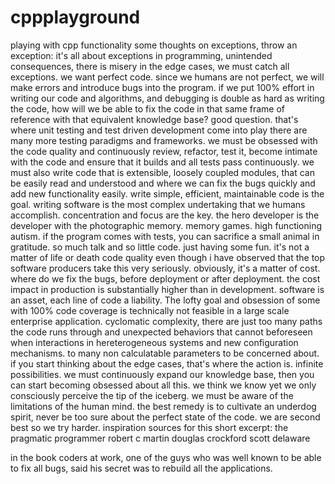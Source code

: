 # cppplayground
playing with cpp functionality
some thoughts on exceptions, throw an exception:
it's all about exceptions in programming, unintended consequences, there is misery in the edge cases, we must catch all exceptions.
we want perfect code. since we humans are not perfect, we will make errors and introduce bugs into the program. if we put 100% effort in writing our code and algorithms, and debugging is double as hard as writing the code, how will we be able to fix the code in that same frame of reference with that equivalent knowledge base? good question. that's where unit testing and test driven development come into play there are many more testing paradigms and frameworks. we must be obsessed with the code quality and continuously review, refactor, test it, become intimate with the code and ensure that it builds and all tests pass continuously. we must also write code that is extensible, loosely coupled modules, that can be easily read and understood and where we can fix the bugs quickly and add new functionality easily. write simple, efficient, maintainable code is the goal. writing software is the most complex undertaking that we humans accomplish. concentration and focus are the key. the hero developer is the developer with the photographic memory. memory games. high functioning autism. if the program comes with tests, you can sacrifice a small animal in gratitude. so much talk and so little code. just having some fun. it's not a matter of life or death code quality even though i have observed that the top software producers take this very seriously. obviously, it's a matter of cost. where do we fix the bugs, before deployment or after deployment. the cost impact in production is substantially higher than in development. software is an asset, each line of code a liability. The lofty goal and obsession of some with 100% code coverage is technically not feasible in a large scale enterprise application. cyclomatic complexity, there are just too many paths the code runs through and unexpected behaviors that cannot beforeseen when interactions in hereterogeneous systems and new configuration mechanisms. to many non calculatable parameters to be concerned about. if you start thinking about the edge cases, that's where the action is. infinite possibilities. we must continuously expand our knowledge base, then you can start becoming obsessed about all this. we think we know yet we only consciously perceive the tip of the iceberg. we must be aware of the limitations of the human mind. the best remedy is to cultivate an underdog spirit, never be too sure about the perfect state of the code. we are second best so we try harder.
inspiration sources for this short excerpt: 
the pragmatic programmer
robert c martin
douglas crockford
scott delaware

in the book coders at work, one of the guys who was well known to be able to fix all bugs, said his secret was to rebuild all the applications.
